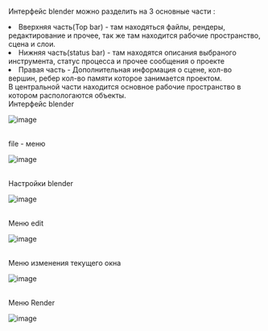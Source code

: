 <br>Интерфейс blender можно разделить на 3 основные части :
<li> Вверхняя часть(Top bar) - там находяться файлы, рендеры, редактирование и прочее, так же там находится рабочие пространство, сцена и слои.
<li> Нижняя часть(status bar) - там находятся описания выбраного инструмента, статус процесса и прочее сообщения о проекте
<li> Правая часть - Дополнительная информация о сцене, кол-во вершин, ребер кол-во памяти которое занимается проектом.
<br>В центральной части находится основное рабочие пространство в котором распологаются объекты.
  <br>Интерфейс blender
  
  ![image](https://user-images.githubusercontent.com/90246832/153833285-b94c5563-cf56-48d3-8e8b-3fb3636b5c16.png)
  
  <br>file - меню
  
  ![image](https://user-images.githubusercontent.com/90246832/153835570-afffd0e1-47cb-408f-a0f4-64abc02d9b69.png)
  
  <br>Настройки blender 
  
  ![image](https://user-images.githubusercontent.com/90246832/153836342-4e4bbca5-00de-42dc-b334-4a20c3ae5d75.png)
  
 <br> Меню edit
  
  ![image](https://user-images.githubusercontent.com/90246832/153836866-1e8c2c08-90c7-4121-9e9c-84f0cec3410e.png)
  
  <br>Меню изменения текущего окна
  
  ![image](https://user-images.githubusercontent.com/90246832/153836715-8bd1f37e-a90c-4ba8-8f8b-e70481c1e141.png)
  
 <br> Меню Render
  
  ![image](https://user-images.githubusercontent.com/90246832/153836958-5dde68f9-ab0d-4a4c-a318-7476a83facf9.png)






